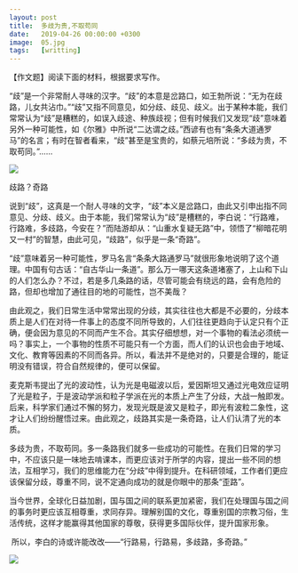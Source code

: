 ```yaml
---
layout: post
title:  多歧为贵,不取苟同
date:   2019-04-26 00:00:00 +0300
image:  05.jpg
tags:   [writting]
---
```


【作文题】阅读下面的材料，根据要求写作。

“歧”是一个非常耐人寻味的汉字。“歧”的本意是岔路口，如王勃所说：“无为在歧路，儿女共沾巾。”“歧”又指不同意见，如分歧、歧见、歧义。出于某种本能，我们常常认为“歧”是糟糕的，如误入歧途、种族歧视；但有时候我们又发现“歧”意味着另外一种可能性，如《尔雅》中所说“二达谓之歧。”西谚有也有“条条大道通罗马”的名言；有时在智者看来，“歧”甚至是宝贵的，如蔡元培所说：“多歧为贵，不取苟同。”……

![]({{site.baseurl}}/img/lucas-NSuqMACUXjo.jpg)

歧路？奇路

 

​        说到“歧”，这真是一个耐人寻味的文字，“歧”本义是岔路口，由此又引申出指不同意见、分歧、歧义。由于本能，我们常常认为“歧”是槽糕的，李白说：“行路难，行路难，多歧路，今安在？”而陆游却从：“山重水复疑无路”中，领悟了“柳暗花明又一村”的智慧，由此可见，“歧路”，似乎是一条“奇路”。

 

​		“歧”意味着另一种可能性，罗马名言“条条大路通罗马”就很形象地说明了这个道理。中国有句古话：“自古华山一条道”。那么万一哪天这条道堵塞了，上山和下山的人们怎么办？不过，若是多几条路的话，尽管可能会有绕远的路，会有危险的路，但却也增加了通往目的地的可能性，岂不美哉？

 

​		由此观之，我们日常生活中常常出现的分歧，其实往往也大都是不必要的，分歧本质上是人们在对待一件事上的态度不同所导致的，人们往往更趋向于认定只有个正确，便会因为意见的不同而产生不合。其实仔细想想，对一个事物的看法必须统一吗？事实上，一个事物的性质不可能只有一个方面，而人们的认识也会由于地域、文化、教育等因素的不同而各异。所以，看法并不是绝对的，只要是合理的，能证明没有错误，符合自然规律的，便可以保留。

​		麦克斯韦提出了光的波动性，认为光是电磁波以后，爱因斯坦又通过光电效应证明了光是粒子，于是波动学派和粒子学派在光的本质上产生了分歧，大战一触即发。后来，科学家们通过不懈的努力，发现光既是波又是粒子，即光有波粒二象性，这才让人们纷纷醒悟过来。由此观之，歧路其实是一条奇路，让人们认清了光的本质。

 

​		多歧为贵，不取苟同。多一条路我们就多一些成功的可能性。在我们日常的学习中，不应该只是一味地去啃课本，而更应该对于所学的内容，提出一些不同的想法，互相学习，我们的思维能力在“分歧”中得到提升。在科研领域，工作者们更应该保留分歧，尊重不同，说不定通向成功的就是你眼中的那条“歪路”。

 

​		当今世界，全球化日益加剧，国与国之间的联系更加紧密，我们在处理国与国之间的事务时更应该互相尊重，求同存异。理解别国的文化，尊重别国的宗教习俗，生活传统，这样才能赢得其他国家的尊敬，获得更多国际伙伴，提升国家形象。

 

​		所以，李白的诗或许能改改——“行路易，行路易，多歧路，多奇路。”

![]({{site.baseurl}}/img/girl.jpg)